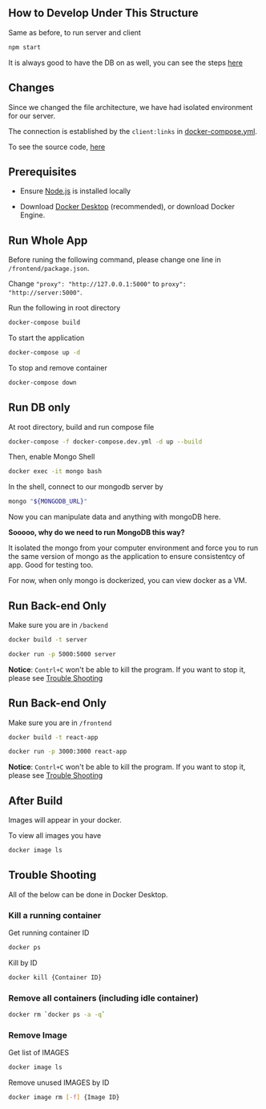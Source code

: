 ## How to Develop Under This Structure

Same as before, to run server and client

```sh
npm start
```

It is always good to have the DB on as well, you can see the steps [here](#run-db-only)


## Changes

Since we changed the file architecture, we have had isolated environment for our server.

The connection is established by the ```client:links``` in [docker-compose.yml](./docker-compose.yml).

To see the source code, [here](https://github.com/docker/awesome-compose/tree/master/react-express-mongodb)
## Prerequisites
* Ensure [Node.js](https://nodejs.org/en/) is installed locally

* Download [Docker Desktop](https://docs.docker.com/get-docker/) (recommended), or download Docker Engine.

## Run Whole App

Before runing the following command, please change one line in `/frontend/package.json`.

Change `"proxy": "http://127.0.0.1:5000"` to `proxy": "http://server:5000"`.

Run the following in root directory
```sh
docker-compose build
```
To start the application
```sh
docker-compose up -d
```
To stop and remove container
```sh
docker-compose down
```

## Run DB only

At root directory, build and run compose file

```sh
docker-compose -f docker-compose.dev.yml -d up --build
```

Then, enable Mongo Shell

```sh
docker exec -it mongo bash
```

In the shell, connect to our mongodb server by 

```sh
mongo "${MONGODB_URL}"
```

Now you can manipulate data and anything with mongoDB here.

<strong>Sooooo, why do we need to run MongoDB this way?</strong>

It isolated the mongo from your computer environment and force you to run the same version of mongo as the application to ensure consistentcy of app. Good for testing too.

For now, when only mongo is dockerized, you can view docker as a VM.

## Run Back-end Only
Make sure you are in ```/backend```
```sh
docker build -t server
```
```sh
docker run -p 5000:5000 server
```
<strong>Notice</strong>: ```Contrl+C``` won't be able to kill the program. If you want to stop it, please see [Trouble Shooting](#trouble-shooting)

## Run Back-end Only
Make sure you are in ```/frontend```
```sh
docker build -t react-app
```
```sh
docker run -p 3000:3000 react-app
```
<strong>Notice</strong>: ```Contrl+C``` won't be able to kill the program. If you want to stop it, please see [Trouble Shooting](#trouble-shooting)

## After Build

Images will appear in your docker.

To view all images you have
```sh
docker image ls
```
## Trouble Shooting

All of the below can be done in Docker Desktop.

### Kill a running container

Get running container ID
```sh
docker ps
```
Kill by ID
```sh
docker kill {Container ID}
```

### Remove all containers (including idle container)

```sh
docker rm `docker ps -a -q`
```

### Remove Image

Get list of IMAGES
```sh
docker image ls
```
Remove unused IMAGES by ID
```sh
docker image rm [-f] {Image ID}
```